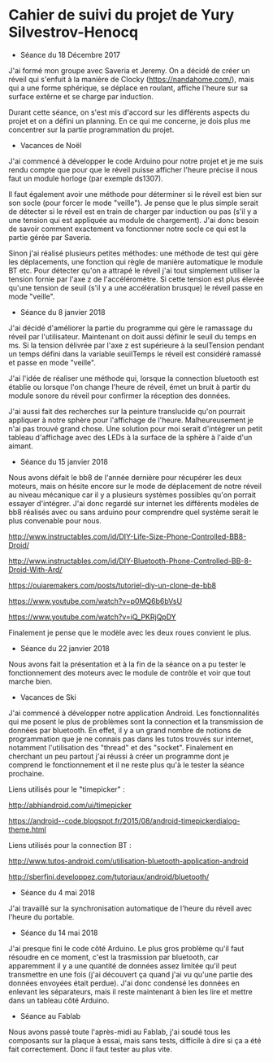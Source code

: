 # Cahier de suivi du projet de Yury Silvestrov-Henocq

* Séance du 18 Décembre 2017 

J'ai formé mon groupe avec Saveria et Jeremy.
On a décidé de créer un réveil qui s'enfuit à la manière de Clocky (https://nandahome.com/), mais qui a une forme sphérique, se déplace en roulant, affiche l'heure sur sa surface extêrne et se charge par induction.

Durant cette séance, on s'est mis d'accord sur les différents aspects du projet et on a défini un planning. En ce qui me concerne, je dois plus me concentrer sur la partie programmation du projet.

* Vacances de Noël

J'ai commencé à développer le code Arduino pour notre projet et je me suis rendu compte que pour que le réveil puisse afficher l'heure précise il nous faut un module horloge (par exemple ds1307).

Il faut également avoir une méthode pour déterminer si le réveil est bien sur son socle (pour forcer le mode "veille"). Je pense que le plus simple serait de détecter si le réveil est en train de charger par induction ou pas (s'il y a une tension qui est appliquée au module de chargement). J'ai donc besoin de savoir comment exactement va fonctionner notre socle ce qui est la partie gérée par Saveria.

Sinon j'ai réalisé plusieurs petites méthodes: une méthode de test qui gère les déplacements, une fonction qui règle de manière automatique le module BT etc. Pour détecter qu'on a attrapé le réveil j'ai tout simplement utiliser la tension fornie par l'axe z de l'accéléromètre. Si cette tension est plus élevée qu'une tension de seuil (s'il y a une accélération brusque) le réveil passe en mode "veille".

* Séance du 8 janvier 2018

J'ai décidé d'améliorer la partie du programme qui gère le ramassage du réveil par l'utilisateur. Maintenant on doit aussi définir le seuil du temps en ms. Si la tension délivrée par l'axe z est supérieure à la seulTension pendant un temps défini dans la variable seuilTemps le réveil est considéré ramassé et passe en mode "veille".

J'ai l'idée de réaliser une méthode qui, lorsque la connection bluetooth est établie ou lorsque l'on change l'heure de réveil, émet un bruit à partir du module sonore du réveil pour confirmer la réception des données.

J'ai aussi fait des recherches sur la peinture translucide qu'on pourrait appliquer à notre sphère pour l'affichage de l'heure. Malheureusement je n'ai pas trouvé grand chose. Une solution pour moi serait d'intégrer un petit tableau d'affichage avec des LEDs à la surface de la sphère à l'aide d'un aimant.

* Séance du 15 janvier 2018

Nous avons défait le bb8 de l'année dernière pour récupérer les deux moteurs, mais on hésite encore sur le mode de déplacement de notre réveil au niveau mécanique car il y a plusieurs systèmes possibles qu'on porrait essayer d'intégrer. J'ai donc regardé sur internet les différents modèles de bb8 réalisés avec ou sans arduino pour comprendre quel système serait le plus convenable pour nous.

http://www.instructables.com/id/DIY-Life-Size-Phone-Controlled-BB8-Droid/

http://www.instructables.com/id/DIY-Bluetooth-Phone-Controlled-BB-8-Droid-With-Ard/

https://ouiaremakers.com/posts/tutoriel-diy-un-clone-de-bb8

https://www.youtube.com/watch?v=p0MQ6b6bVsU

https://www.youtube.com/watch?v=iQ_PKRjQpDY

Finalement je pense que le modèle avec les deux roues convient le plus.

* Séance du 22 janvier 2018

Nous avons fait la présentation et à la fin de la séance on a pu tester le fonctionnement des moteurs avec le module de contrôle et voir que tout marche bien.

* Vacances de Ski

J'ai commencé à développer notre application Android. Les fonctionnalités qui me posent le plus de problèmes sont la connection et la transmission de données par bluetooth. En effet, il y a un grand nombre de notions de programmation que je ne connais pas dans les tutos trouvés sur internet, notamment l'utilisation des "thread" et des "socket". Finalement en cherchant un peu partout j'ai réussi à créer un programme dont je comprend le fonctionnement et il ne reste plus qu'à le tester la séance prochaine.

Liens utilisés pour le "timepicker" :

http://abhiandroid.com/ui/timepicker

https://android--code.blogspot.fr/2015/08/android-timepickerdialog-theme.html

Liens utilisés pour la connection BT :

http://www.tutos-android.com/utilisation-bluetooth-application-android

http://sberfini.developpez.com/tutoriaux/android/bluetooth/

* Séance du 4 mai 2018

J'ai travaillé sur la synchronisation automatique de l'heure du réveil avec l'heure du portable.

* Séance du 14 mai 2018

J'ai presque fini le code côté Arduino. Le plus gros problème qu'il faut résoudre en ce moment, c'est la trasmission par bluetooth, car apparemment il y a une quantité de données assez limitée qu'il peut transmettre en une fois (j'ai découvert ça quand j'ai vu qu'une partie des données envoyées était perdue). J'ai donc condensé les données en enlevant les séparateurs, mais il reste maintenant à bien les lire et mettre dans un tableau côté Arduino.

* Séance au Fablab

Nous avons passé toute l'après-midi au Fablab, j'ai soudé tous les composants sur la plaque à essai, mais sans tests, difficile à dire si ça a été fait correctement. Donc il faut tester au plus vite.
